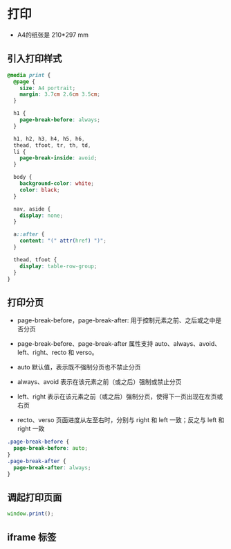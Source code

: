 # 打印

- A4的纸张是 210*297 mm

## 引入打印样式

```css
@media print {
  @page {
    size: A4 portrait;
    margin: 3.7cm 2.6cm 3.5cm;
  }

  h1 {
    page-break-before: always;
  }

  h1, h2, h3, h4, h5, h6,
  thead, tfoot, tr, th, td,
  li {
    page-break-inside: avoid;
  }

  body {
    background-color: white;
    color: black;
  }

  nav, aside {
    display: none;
  }

  a::after {
    content: "(" attr(href) ")";
  }

  thead, tfoot {
    display: table-row-group;
  }
}
```

## 打印分页

- page-break-before，page-break-after: 用于控制元素之前、之后或之中是否分页

- page-break-before、page-break-after 属性支持 auto、always、avoid、left、right、recto 和 verso。

- auto 默认值，表示既不强制分页也不禁止分页
- always、avoid 表示在该元素之前（或之后）强制或禁止分页
- left、right 表示在该元素之前（或之后）强制分页，使得下一页出现在左页或右页
- recto、verso 页面进度从左至右时，分别与 right 和 left 一致；反之与 left 和 right 一致

```css
.page-break-before {
  page-break-before: auto;
}
.page-break-after {
  page-break-after: always;
}
```

## 调起打印页面

```js
window.print();
```

## iframe 标签

